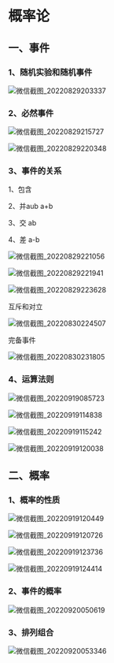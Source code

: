 # 概率论

## 一、事件

### 1、随机实验和随机事件

![微信截图_20220829203337](https://gitee.com/hongshenghyj/typora/raw/master/img/%E5%BE%AE%E4%BF%A1%E6%88%AA%E5%9B%BE_20220829203337.png)



### 2、必然事件

![微信截图_20220829215727](C:\Users\waili\Desktop\usual\微信截图\概率论\微信截图_20220829215727.png)

![微信截图_20220829220348](https://gitee.com/hongshenghyj/typora/raw/master/img/%E5%BE%AE%E4%BF%A1%E6%88%AA%E5%9B%BE_20220829220348.png)





### 3、事件的关系

1、包含

2、并aub   a+b

3、交  ab

4、差  a-b



![微信截图_20220829221056](https://gitee.com/hongshenghyj/typora/raw/master/img/%E5%BE%AE%E4%BF%A1%E6%88%AA%E5%9B%BE_20220829221056.png)

![微信截图_20220829221941](C:\Users\waili\Desktop\usual\微信截图\概率论\微信截图_20220829221941.png)

![微信截图_20220829223628](C:\Users\waili\Desktop\usual\微信截图\概率论\微信截图_20220829223628.png)





互斥和对立

![微信截图_20220830224507](C:\Users\waili\Desktop\usual\微信截图\概率论\微信截图_20220830224507.png)





完备事件

![微信截图_20220830231805](C:\Users\waili\Desktop\usual\微信截图\概率论\微信截图_20220830231805.png)



### 4、运算法则

![微信截图_20220919085723](C:\Users\waili\Desktop\usual\微信截图\概率论\微信截图_20220919085723.png)

![微信截图_20220919114838](C:\Users\waili\Desktop\usual\微信截图\概率论\微信截图_20220919114838.png)

![微信截图_20220919115242](C:\Users\waili\Desktop\usual\微信截图\概率论\微信截图_20220919115242.png)



![微信截图_20220919120038](C:\Users\waili\Desktop\usual\微信截图\概率论\微信截图_20220919120038.png)





## 二、概率

### 1、概率的性质

![微信截图_20220919120449](C:\Users\waili\Desktop\usual\微信截图\概率论\微信截图_20220919120449.png)





![微信截图_20220919120726](C:\Users\waili\Desktop\usual\微信截图\概率论\微信截图_20220919120726.png)



![微信截图_20220919123736](C:\Users\waili\Desktop\usual\微信截图\概率论\微信截图_20220919123736.png)



![微信截图_20220919124414](C:\Users\waili\Desktop\usual\微信截图\概率论\微信截图_20220919124414.png)





### 2、事件的概率

![微信截图_20220920050619](C:\Users\waili\Desktop\usual\微信截图\概率论\微信截图_20220920050619.png)





### 3、排列组合



![微信截图_20220920053346](C:\Users\waili\Desktop\usual\微信截图\概率论\微信截图_20220920053346.png)



